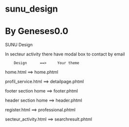 # sunu_design
# By Geneses0.0

SUNU Design

In secteur activity there have modal box to contact by email

		Design		==>		Your theme

home.html			==>	home.phtml

profil_service.html		==>	detailpage.phtml

footer section home		==>	footer.phtml

header section home		==>	header.phtml

register.html			==>	professional.phtml

secteur_activity.html		==>	searchresult.phtml
    
    
